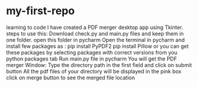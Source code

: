 # my-first-repo
learning to code
I have created a PDF merger desktop app using Tkinter.
steps to use this:
    Download check.py and main.py files and keep them in one folder.
    open this folder in pycharm
    Open the terminal in pycharm and install few packages as :
      pip install PyPDF2
      pip install Pillow
    or you can get these packages by selecting packages with correct versions 
    from you python packages tab
Run main.py file in pycharm 
You will get the PDF merger Window:
Type the directory path in the first field and click on submit button
All the pdf files of your directory will be displayed in the pink box
click on merge button to see the merged file location 
    
